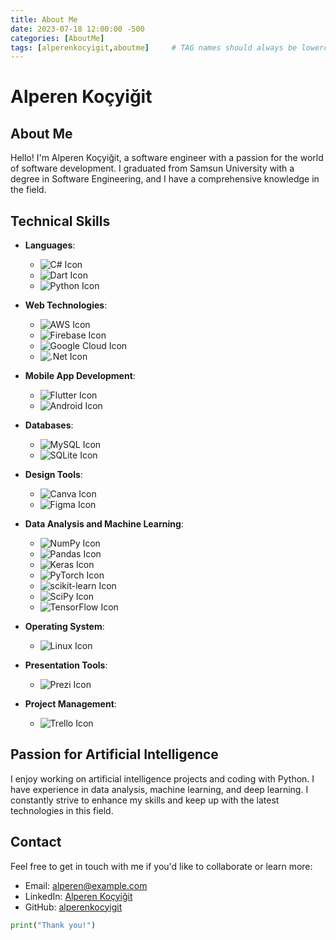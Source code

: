 ```yaml
---
title: About Me
date: 2023-07-18 12:00:00 -500
categories: [AboutMe]
tags: [alperenkocyigit,aboutme]     # TAG names should always be lowercase
---
```


# Alperen Koçyiğit

<!-- ![Profile Picture](https://example.com/profile_picture.jpg) -->

## About Me

Hello! I'm Alperen Koçyiğit, a software engineer with a passion for the world of software development. I graduated from Samsun University with a degree in Software Engineering, and I have a comprehensive knowledge in the field.

## Technical Skills

- **Languages**: 
  - ![C# Icon](https://camo.githubusercontent.com/bbae65b6de4a3ba26fbeaf00e347900385400dcd092e8b4e0f795853d24a24e3/68747470733a2f2f696d672e736869656c64732e696f2f62616467652f632532332d2532333233393132302e7376673f7374796c653d666f722d7468652d6261646765266c6f676f3d632d7368617270266c6f676f436f6c6f723d7768697465)
  - ![Dart Icon](https://example.com/dart_icon.png)
  - ![Python Icon](https://example.com/python_icon.png)

- **Web Technologies**: 
  - ![AWS Icon](https://example.com/aws_icon.png)
  - ![Firebase Icon](https://example.com/firebase_icon.png)
  - ![Google Cloud Icon](https://example.com/google_cloud_icon.png)
  - ![.Net Icon](https://example.com/dotnet_icon.png)

- **Mobile App Development**: 
  - ![Flutter Icon](https://example.com/flutter_icon.png)
  - ![Android Icon](https://example.com/android_icon.png)

- **Databases**: 
  - ![MySQL Icon](https://example.com/mysql_icon.png)
  - ![SQLite Icon](https://example.com/sqlite_icon.png)

- **Design Tools**: 
  - ![Canva Icon](https://example.com/canva_icon.png)
  - ![Figma Icon](https://example.com/figma_icon.png)

- **Data Analysis and Machine Learning**: 
  - ![NumPy Icon](https://example.com/numpy_icon.png)
  - ![Pandas Icon](https://example.com/pandas_icon.png)
  - ![Keras Icon](https://example.com/keras_icon.png)
  - ![PyTorch Icon](https://example.com/pytorch_icon.png)
  - ![scikit-learn Icon](https://example.com/scikitlearn_icon.png)
  - ![SciPy Icon](https://example.com/scipy_icon.png)
  - ![TensorFlow Icon](https://example.com/tensorflow_icon.png)

- **Operating System**: 
  - ![Linux Icon](https://example.com/linux_icon.png)

- **Presentation Tools**: 
  - ![Prezi Icon](https://example.com/prezi_icon.png)

- **Project Management**: 
  - ![Trello Icon](https://example.com/trello_icon.png)


## Passion for Artificial Intelligence

I enjoy working on artificial intelligence projects and coding with Python. I have experience in data analysis, machine learning, and deep learning. I constantly strive to enhance my skills and keep up with the latest technologies in this field.

## Contact

Feel free to get in touch with me if you'd like to collaborate or learn more:

- Email: alperen@example.com
- LinkedIn: [Alperen Koçyiğit](https://www.linkedin.com/in/alperenkocyigit)
- GitHub: [alperenkocyigit](https://github.com/alperenkocyigit)

```python
print("Thank you!")
```

